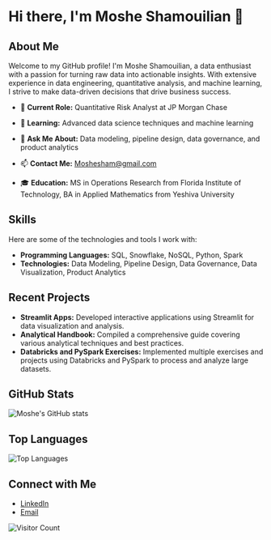 # Hi there, I'm Moshe Shamouilian 👋

## About Me

Welcome to my GitHub profile! I'm Moshe Shamouilian, a data enthusiast with a passion for turning raw data into actionable insights. With extensive experience in data engineering, quantitative analysis, and machine learning, I strive to make data-driven decisions that drive business success.

- 🌟 **Current Role:** Quantitative Risk Analyst at JP Morgan Chase
- 🌱 **Learning:** Advanced data science techniques and machine learning
- 💬 **Ask Me About:** Data modeling, pipeline design, data governance, and product analytics
- 📫 **Contact Me:** [Moshesham@gmail.com](mailto:Moshesham@gmail.com)
  
- 🎓 **Education:** MS in Operations Research from Florida Institute of Technology, BA in Applied Mathematics from Yeshiva University

## Skills

Here are some of the technologies and tools I work with:

- **Programming Languages:** SQL, Snowflake, NoSQL, Python, Spark
- **Technologies:** Data Modeling, Pipeline Design, Data Governance, Data Visualization, Product Analytics

## Recent Projects

- **Streamlit Apps:** Developed interactive applications using Streamlit for data visualization and analysis.
- **Analytical Handbook:** Compiled a comprehensive guide covering various analytical techniques and best practices.
- **Databricks and PySpark Exercises:** Implemented multiple exercises and projects using Databricks and PySpark to process and analyze large datasets.

## GitHub Stats

![Moshe's GitHub stats](https://github-readme-stats.vercel.app/api?username=moshesham&show_icons=true&theme=radical)

## Top Languages

![Top Languages](https://github-readme-stats.vercel.app/api/top-langs/?username=moshesham&layout=compact&theme=radical)

## Connect with Me

- [LinkedIn](https://www.linkedin.com/in/moshesham/)
- [Email](mailto:Moshesham@gmail.com)

![Visitor Count](https://visitor-badge.laobi.icu/badge?page_id=moshesham)
